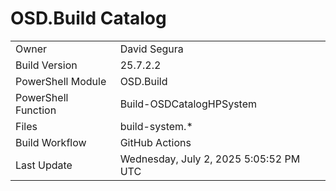 ﻿# OSD.Build Catalog

| | |
|-|-|
| Owner | David Segura |
| Build Version | 25.7.2.2 |
| PowerShell Module | OSD.Build |
| PowerShell Function | Build-OSDCatalogHPSystem |
| Files | build-system.* |
| Build Workflow | GitHub Actions |
| Last Update | Wednesday, July 2, 2025 5:05:52 PM UTC |
